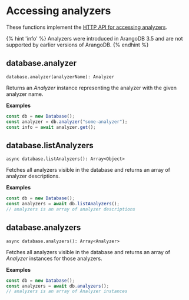 # Accessing analyzers

These functions implement the
[HTTP API for accessing analyzers](https://docs.arangodb.com/latest/HTTP/Analyzers/index.html).

{% hint 'info' %}
Analyzers were introduced in ArangoDB 3.5 and are not supported by earlier
versions of ArangoDB.
{% endhint %}

## database.analyzer

`database.analyzer(analyzerName): Analyzer`

Returns an _Analyzer_ instance representing the analyzer with the given analyzer
name.

**Examples**

```js
const db = new Database();
const analyzer = db.analyzer("some-analyzer");
const info = await analyzer.get();
```

## database.listAnalyzers

`async database.listAnalyzers(): Array<Object>`

Fetches all analyzers visible in the database and returns an array of analyzer
descriptions.

**Examples**

```js
const db = new Database();
const analyzers = await db.listAnalyzers();
// analyzers is an array of analyzer descriptions
```

## database.analyzers

`async database.analyzers(): Array<Analyzer>`

Fetches all analyzers visible in the database and returns an array of _Analyzer_
instances for those analyzers.

**Examples**

```js
const db = new Database();
const analyzers = await db.analyzers();
// analyzers is an array of Analyzer instances
```
